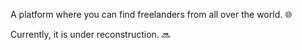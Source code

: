 A platform where you can find freelanders from all over the world. :globe_with_meridians:

Currently, it is under reconstruction. :soon:

